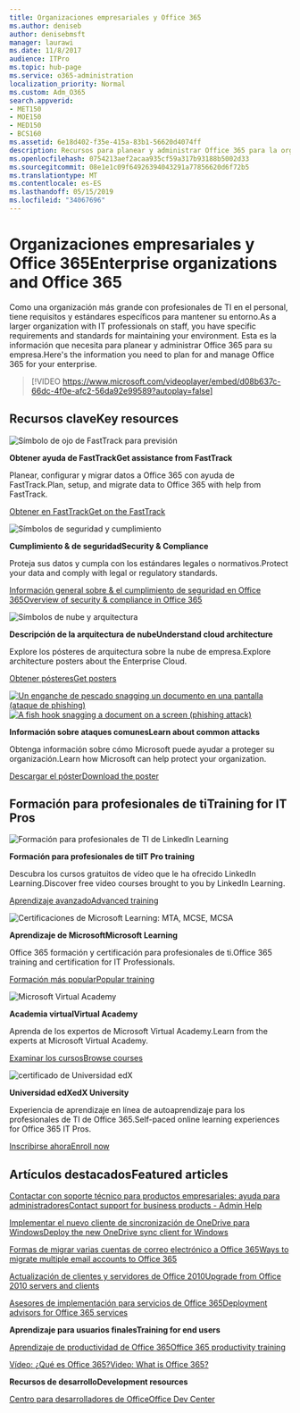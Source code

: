```yaml
---
title: Organizaciones empresariales y Office 365
ms.author: deniseb
author: denisebmsft
manager: laurawi
ms.date: 11/8/2017
audience: ITPro
ms.topic: hub-page
ms.service: o365-administration
localization_priority: Normal
ms.custom: Adm_O365
search.appverid:
- MET150
- MOE150
- MED150
- BCS160
ms.assetid: 6e18d402-f35e-415a-83b1-56620d4074ff
description: Recursos para planear y administrar Office 365 para la organización de la empresa.
ms.openlocfilehash: 0754213aef2acaa935cf59a317b93188b5002d33
ms.sourcegitcommit: 08e1e1c09f64926394043291a77856620d6f72b5
ms.translationtype: MT
ms.contentlocale: es-ES
ms.lasthandoff: 05/15/2019
ms.locfileid: "34067696"
---
```

# <a name="enterprise-organizations-and-office-365"></a><span data-ttu-id="aacd7-103">Organizaciones empresariales y Office 365</span><span class="sxs-lookup"><span data-stu-id="aacd7-103">Enterprise organizations and Office 365</span></span>

<span data-ttu-id="aacd7-104">Como una organización más grande con profesionales de TI en el personal, tiene requisitos y estándares específicos para mantener su entorno.</span><span class="sxs-lookup"><span data-stu-id="aacd7-104">As a larger organization with IT professionals on staff, you have specific requirements and standards for maintaining your environment.</span></span> <span data-ttu-id="aacd7-105">Esta es la información que necesita para planear y administrar Office 365 para su empresa.</span><span class="sxs-lookup"><span data-stu-id="aacd7-105">Here's the information you need to plan for and manage Office 365 for your enterprise.</span></span>
  

> [!VIDEO https://www.microsoft.com/videoplayer/embed/d08b637c-66dc-4f0e-afc2-56da92e99589?autoplay=false]
  
## <a name="key-resources"></a><span data-ttu-id="aacd7-106">Recursos clave</span><span class="sxs-lookup"><span data-stu-id="aacd7-106">Key resources</span></span>

![Símbolo de ojo de FastTrack para previsión](media/263443cf-d8bd-460b-ac46-a08323551f3f.png)
  
 <span data-ttu-id="aacd7-108">**Obtener ayuda de FastTrack**</span><span class="sxs-lookup"><span data-stu-id="aacd7-108">**Get assistance from FastTrack**</span></span>
  
<span data-ttu-id="aacd7-109">Planear, configurar y migrar datos a Office 365 con ayuda de FastTrack.</span><span class="sxs-lookup"><span data-stu-id="aacd7-109">Plan, setup, and migrate data to Office 365 with help from FastTrack.</span></span>
  
[<span data-ttu-id="aacd7-110">Obtener en FastTrack</span><span class="sxs-lookup"><span data-stu-id="aacd7-110">Get on the FastTrack</span></span>](https://go.microsoft.com/fwlink/?linkid=238431)
  
![Símbolos de seguridad y cumplimiento](media/f96c2cdf-d151-4f44-bb11-20bb7f366a21.png)
  
 <span data-ttu-id="aacd7-112">**Cumplimiento &amp; de seguridad**</span><span class="sxs-lookup"><span data-stu-id="aacd7-112">**Security &amp; Compliance**</span></span>
  
<span data-ttu-id="aacd7-113">Proteja sus datos y cumpla con los estándares legales o normativos.</span><span class="sxs-lookup"><span data-stu-id="aacd7-113">Protect your data and comply with legal or regulatory standards.</span></span>
  
[<span data-ttu-id="aacd7-114">Información general sobre &amp; el cumplimiento de seguridad en Office 365</span><span class="sxs-lookup"><span data-stu-id="aacd7-114">Overview of security &amp; compliance in Office 365</span></span>](https://support.office.com/article/dcb83b2c-ac66-4ced-925d-50eb9698a0b2)
  
![Símbolos de nube y arquitectura](media/2850ac8d-4c99-4825-869e-83724c4ef54e.png)
  
 <span data-ttu-id="aacd7-116">**Descripción de la arquitectura de nube**</span><span class="sxs-lookup"><span data-stu-id="aacd7-116">**Understand cloud architecture**</span></span>
  
<span data-ttu-id="aacd7-117">Explore los pósteres de arquitectura sobre la nube de empresa.</span><span class="sxs-lookup"><span data-stu-id="aacd7-117">Explore architecture posters about the Enterprise Cloud.</span></span>
  
[<span data-ttu-id="aacd7-118">Obtener pósteres</span><span class="sxs-lookup"><span data-stu-id="aacd7-118">Get posters</span></span>](https://aka.ms/cloudarch)
  
<span data-ttu-id="aacd7-119">[![Un enganche de pescado snagging un documento en una pantalla (ataque de phishing)](media/dc32a996-623a-400c-9b7a-ed1b89a56948.png)](https://aka.ms/commonattacks)</span><span class="sxs-lookup"><span data-stu-id="aacd7-119">[![A fish hook snagging a document on a screen (phishing attack)](media/dc32a996-623a-400c-9b7a-ed1b89a56948.png)](https://aka.ms/commonattacks)</span></span>
  
 <span data-ttu-id="aacd7-120">**Información sobre ataques comunes**</span><span class="sxs-lookup"><span data-stu-id="aacd7-120">**Learn about common attacks**</span></span>
  
<span data-ttu-id="aacd7-121">Obtenga información sobre cómo Microsoft puede ayudar a proteger su organización.</span><span class="sxs-lookup"><span data-stu-id="aacd7-121">Learn how Microsoft can help protect your organization.</span></span>
  
[<span data-ttu-id="aacd7-122">Descargar el póster</span><span class="sxs-lookup"><span data-stu-id="aacd7-122">Download the poster</span></span>](https://aka.ms/commonattacks)
  
## <a name="training-for-it-pros"></a><span data-ttu-id="aacd7-123">Formación para profesionales de ti</span><span class="sxs-lookup"><span data-stu-id="aacd7-123">Training for IT Pros</span></span>

![Formación para profesionales de TI de LinkedIn Learning](media/b951eac7-9d99-42b5-86a3-3058a6445077.png)
  
 <span data-ttu-id="aacd7-125">**Formación para profesionales de ti**</span><span class="sxs-lookup"><span data-stu-id="aacd7-125">**IT Pro training**</span></span>
  
<span data-ttu-id="aacd7-126">Descubra los cursos gratuitos de vídeo que le ha ofrecido LinkedIn Learning.</span><span class="sxs-lookup"><span data-stu-id="aacd7-126">Discover free video courses brought to you by LinkedIn Learning.</span></span>
  
[<span data-ttu-id="aacd7-127">Aprendizaje avanzado</span><span class="sxs-lookup"><span data-stu-id="aacd7-127">Advanced training</span></span>](https://support.office.com/article/68cc9b95-0bdc-491e-a81f-ee70b3ec63c5.aspx)
  
![Certificaciones de Microsoft Learning: MTA, MCSE, MCSA](media/8eab3b6a-5aff-423c-9c57-fd078fdebca8.png)
  
 <span data-ttu-id="aacd7-129">**Aprendizaje de Microsoft**</span><span class="sxs-lookup"><span data-stu-id="aacd7-129">**Microsoft Learning**</span></span>
  
<span data-ttu-id="aacd7-130">Office 365 formación y certificación para profesionales de ti.</span><span class="sxs-lookup"><span data-stu-id="aacd7-130">Office 365 training and certification for IT Professionals.</span></span>
  
[<span data-ttu-id="aacd7-131">Formación más popular</span><span class="sxs-lookup"><span data-stu-id="aacd7-131">Popular training</span></span>](https://go.microsoft.com/fwlink/?linkid=826247)
  
![Microsoft Virtual Academy](media/1bced083-acd6-4705-9f22-22009166a5d7.png)
  
 <span data-ttu-id="aacd7-133">**Academia virtual**</span><span class="sxs-lookup"><span data-stu-id="aacd7-133">**Virtual Academy**</span></span>
  
<span data-ttu-id="aacd7-134">Aprenda de los expertos de Microsoft Virtual Academy.</span><span class="sxs-lookup"><span data-stu-id="aacd7-134">Learn from the experts at Microsoft Virtual Academy.</span></span>
  
[<span data-ttu-id="aacd7-135">Examinar los cursos</span><span class="sxs-lookup"><span data-stu-id="aacd7-135">Browse courses</span></span>](https://go.microsoft.com/fwlink/?linkid=826248)
  
![certificado de Universidad edX](media/c52ff863-94fa-4d6e-b91f-f9057956a7b0.png)
  
 <span data-ttu-id="aacd7-137">**Universidad edX**</span><span class="sxs-lookup"><span data-stu-id="aacd7-137">**edX University**</span></span>
  
<span data-ttu-id="aacd7-138">Experiencia de aprendizaje en línea de autoaprendizaje para los profesionales de TI de Office 365.</span><span class="sxs-lookup"><span data-stu-id="aacd7-138">Self-paced online learning experiences for Office 365 IT Pros.</span></span>
  
[<span data-ttu-id="aacd7-139">Inscribirse ahora</span><span class="sxs-lookup"><span data-stu-id="aacd7-139">Enroll now</span></span>](https://go.microsoft.com/fwlink/?linkid=852994)
  
## <a name="featured-articles"></a><span data-ttu-id="aacd7-140">Artículos destacados</span><span class="sxs-lookup"><span data-stu-id="aacd7-140">Featured articles</span></span>

[<span data-ttu-id="aacd7-141">Contactar con soporte técnico para productos empresariales: ayuda para administradores</span><span class="sxs-lookup"><span data-stu-id="aacd7-141">Contact support for business products - Admin Help</span></span>](https://support.office.com/article/32a17ca7-6fa0-4870-8a8d-e25ba4ccfd4b)
  
[<span data-ttu-id="aacd7-142">Implementar el nuevo cliente de sincronización de OneDrive para Windows</span><span class="sxs-lookup"><span data-stu-id="aacd7-142">Deploy the new OneDrive sync client for Windows</span></span>](https://support.office.com/article/3f3a511c-30c6-404a-98bf-76f95c519668)
  
[<span data-ttu-id="aacd7-143">Formas de migrar varias cuentas de correo electrónico a Office 365</span><span class="sxs-lookup"><span data-stu-id="aacd7-143">Ways to migrate multiple email accounts to Office 365</span></span>](https://support.office.com/article/0a4913fe-60fb-498f-9155-a86516418842)
  
[<span data-ttu-id="aacd7-144">Actualización de clientes y servidores de Office 2010</span><span class="sxs-lookup"><span data-stu-id="aacd7-144">Upgrade from Office 2010 servers and clients</span></span>](upgrade-from-office-2010-servers-and-products.md)
  
[<span data-ttu-id="aacd7-145">Asesores de implementación para servicios de Office 365</span><span class="sxs-lookup"><span data-stu-id="aacd7-145">Deployment advisors for Office 365 services</span></span>](deployment-advisors-for-office-365.md)
  
 <span data-ttu-id="aacd7-146">**Aprendizaje para usuarios finales**</span><span class="sxs-lookup"><span data-stu-id="aacd7-146">**Training for end users**</span></span>
  
[<span data-ttu-id="aacd7-147">Aprendizaje de productividad de Office 365</span><span class="sxs-lookup"><span data-stu-id="aacd7-147">Office 365 productivity training</span></span>](https://support.office.com/article/af07cb6b-980d-4f33-8599-322582767408)
  
[<span data-ttu-id="aacd7-148">Vídeo: ¿Qué es Office 365?</span><span class="sxs-lookup"><span data-stu-id="aacd7-148">Video: What is Office 365?</span></span>](https://support.office.com/article/847caf12-2589-452c-8aca-1c009797678b)
  
 <span data-ttu-id="aacd7-149">**Recursos de desarrollo**</span><span class="sxs-lookup"><span data-stu-id="aacd7-149">**Development resources**</span></span>
  
[<span data-ttu-id="aacd7-150">Centro para desarrolladores de Office</span><span class="sxs-lookup"><span data-stu-id="aacd7-150">Office Dev Center</span></span>](https://go.microsoft.com/fwlink/?linkid=615418)
  

